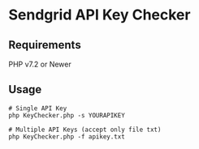# Sendgrid API Key Checker

## Requirements
PHP v7.2 or Newer

## Usage
```
# Single API Key
php KeyChecker.php -s YOURAPIKEY

# Multiple API Keys (accept only file txt)
php KeyChecker.php -f apikey.txt